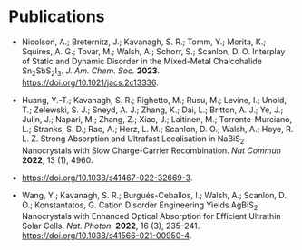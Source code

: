 # Publications

* Nicolson, A.; Breternitz, J.; Kavanagh, S. R.; Tomm, Y.; Morita, K.; Squires, A. G.; Tovar, M.; Walsh,
  A.; Schorr, S.; Scanlon, D. O. Interplay of Static and Dynamic Disorder in the Mixed-Metal 
  Chalcohalide Sn$_2$SbS$_2$I$_3$. _J. Am. Chem. Soc._ **2023**. https://doi.org/10.1021/jacs.2c13336.

* Huang, Y.-T.; Kavanagh, S. R.; Righetto, M.; Rusu, M.; Levine, I.; Unold, T.; Zelewski, S. J.; Sneyd, 
  A. J.; Zhang, K.; Dai, L.; Britton, A. J.; Ye, J.; Julin, J.; Napari, M.; Zhang, Z.; Xiao, J.; 
  Laitinen, M.; Torrente-Murciano, L.; Stranks, S. D.; Rao, A.; Herz, L. M.; Scanlon, D. O.; Walsh, A.; 
  Hoye, R. L. Z. Strong Absorption and Ultrafast Localisation in NaBiS$_2$ Nanocrystals with Slow 
  Charge-Carrier Recombination. _Nat Commun_ **2022**, 13 (1), 4960. 
* https://doi.org/10.1038/s41467-022-32669-3.

* Wang, Y.; Kavanagh, S. R.; Burgués-Ceballos, I.; Walsh, A.; Scanlon, D. O.; Konstantatos, G. Cation 
  Disorder Engineering Yields AgBiS$_2$ Nanocrystals with Enhanced Optical Absorption for Efficient 
  Ultrathin Solar Cells. _Nat. Photon._ **2022**, 16 (3), 235–241.
  https://doi.org/10.1038/s41566-021-00950-4.
